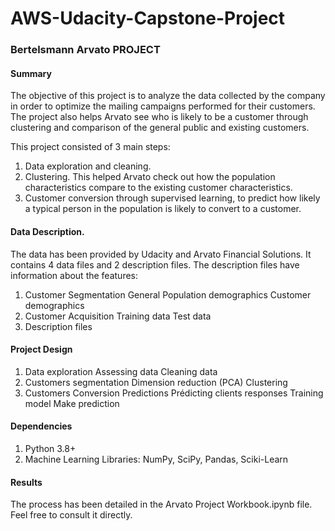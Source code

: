 # AWS-Udacity-Capstone-Project
### Bertelsmann Arvato PROJECT
#### Summary

The objective of this project is to analyze the data collected by the company in order to optimize the mailing campaigns performed for their customers. The project also helps Arvato see who is likely to be a customer through clustering and comparison of the general public and existing customers.

This project consisted of 3 main steps:

1. Data exploration and cleaning.
2. Clustering. This helped Arvato  check out how the population characteristics compare to the existing customer characteristics.
3. Customer conversion through supervised learning, to predict how likely a typical person in the population is likely to convert to a customer.

#### Data Description.
The data has been provided by Udacity and Arvato Financial Solutions. 
It contains 4 data files and 2 description files. The description files have information about the features:

1. Customer Segmentation
    General Population demographics
    Customer demographics
2. Customer Acquisition
    Training data
    Test data
3. Description files

#### Project Design
1. Data exploration
    Assessing data
    Cleaning data
2. Customers segmentation
    Dimension reduction (PCA)
    Clustering
3. Customers Conversion Predictions
    Prédicting clients responses
    Training model
    Make prediction
    
#### Dependencies
1. Python 3.8+
2. Machine Learning Libraries: NumPy, SciPy, Pandas, Sciki-Learn
#### Results
The process has been detailed in the Arvato Project Workbook.ipynb file. Feel free to consult it directly.

